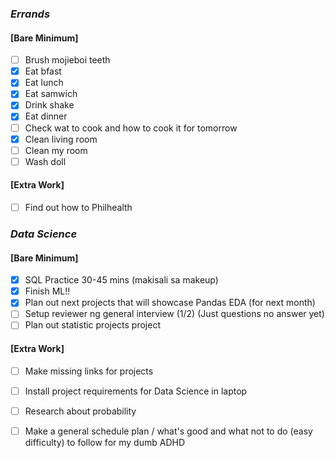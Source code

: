 ### *Errands*
#### [Bare Minimum]
* [ ] Brush mojieboi teeth
* [x] Eat bfast
* [x] Eat lunch
* [x] Eat samwich
* [x] Drink shake
* [x] Eat dinner
* [ ] Check wat to cook and how to cook it for tomorrow
* [x] Clean living room
* [ ] Clean my room
* [ ] Wash doll
#### [Extra Work]
* [ ] Find out how to Philhealth
### *Data Science*
#### [Bare Minimum]
* [x] SQL Practice 30-45 mins (makisali sa makeup)
* [x] Finish ML!!
* [x] Plan out next projects that will showcase Pandas EDA (for next month)
* [ ] Setup reviewer ng general interview (1/2) (Just questions no answer yet)
* [ ] Plan out statistic projects project

#### [Extra Work]
* [ ] Make missing links for projects
* [ ] Install project requirements for Data Science in laptop
* [ ] Research about probability
* [ ] Make a general schedule plan / what's good and what not to do (easy difficulty) to follow for my dumb ADHD



